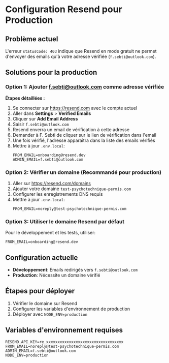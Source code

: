 # Configuration Resend pour Production

## Problème actuel
L'erreur `statusCode: 403` indique que Resend en mode gratuit ne permet d'envoyer des emails qu'à votre adresse vérifiée (`f.sebti@outlook.com`).

## Solutions pour la production

### Option 1: Ajouter f.sebti@outlook.com comme adresse vérifiée

**Étapes détaillées :**
1. Se connecter sur https://resend.com avec le compte actuel
2. Aller dans **Settings** > **Verified Emails**
3. Cliquer sur **Add Email Address**
4. Saisir `f.sebti@outlook.com`
5. Resend enverra un email de vérification à cette adresse
6. Demander à F. Sebti de cliquer sur le lien de vérification dans l'email
7. Une fois vérifié, l'adresse apparaîtra dans la liste des emails vérifiés
8. Mettre à jour `.env.local`:
   ```
   FROM_EMAIL=onboarding@resend.dev
   ADMIN_EMAIL=f.sebti@outlook.com
   ```

### Option 2: Vérifier un domaine (Recommandé pour production)
1. Aller sur https://resend.com/domains
2. Ajouter votre domaine `test-psychotechnique-permis.com`
3. Configurer les enregistrements DNS requis
4. Mettre à jour `.env.local`:
   ```
   FROM_EMAIL=noreply@test-psychotechnique-permis.com
   ```

### Option 3: Utiliser le domaine Resend par défaut
Pour le développement et les tests, utiliser:
```
FROM_EMAIL=onboarding@resend.dev
```

## Configuration actuelle
- **Développement**: Emails redirigés vers `f.sebti@outlook.com`
- **Production**: Nécessite un domaine vérifié

## Étapes pour déployer
1. Vérifier le domaine sur Resend
2. Configurer les variables d'environnement de production
3. Déployer avec `NODE_ENV=production`

## Variables d'environnement requises
```
RESEND_API_KEY=re_xxxxxxxxxxxxxxxxxxxxxxxxxxxxxxxxxx
FROM_EMAIL=noreply@test-psychotechnique-permis.com
ADMIN_EMAIL=f.sebti@outlook.com
NODE_ENV=production
```
